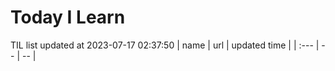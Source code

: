 # Today I Learn 
TIL list updated at 2023-07-17 02:37:50
| name | url | updated time |
| :--- | -- | -- |
